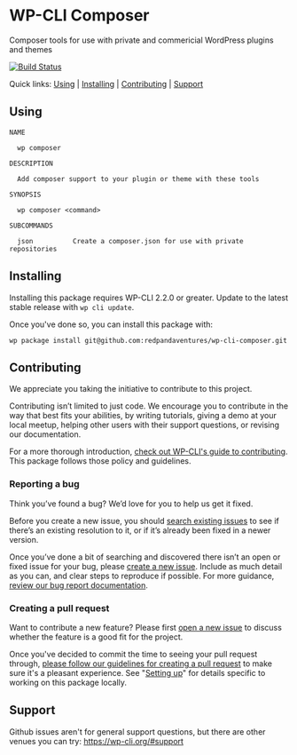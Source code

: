WP-CLI Composer
=================================

Composer tools for use with private and commericial WordPress plugins and themes

[![Build Status](https://travis-ci.org/redpandaventures/wp-cli-composer.svg?branch=master)](https://travis-ci.org/redpandaventures/wp-cli-composer)

Quick links: [Using](#using) | [Installing](#installing) | [Contributing](#contributing) | [Support](#support)

## Using

```
NAME

  wp composer

DESCRIPTION

  Add composer support to your plugin or theme with these tools

SYNOPSIS

  wp composer <command>

SUBCOMMANDS

  json          Create a composer.json for use with private repositories

```

## Installing

Installing this package requires WP-CLI 2.2.0 or greater. Update to the latest stable release with `wp cli update`.

Once you've done so, you can install this package with:

    wp package install git@github.com:redpandaventures/wp-cli-composer.git

## Contributing

We appreciate you taking the initiative to contribute to this project.

Contributing isn’t limited to just code. We encourage you to contribute in the way that best fits your abilities, by writing tutorials, giving a demo at your local meetup, helping other users with their support questions, or revising our documentation.

For a more thorough introduction, [check out WP-CLI's guide to contributing](https://make.wordpress.org/cli/handbook/contributing/). This package follows those policy and guidelines.

### Reporting a bug

Think you’ve found a bug? We’d love for you to help us get it fixed.

Before you create a new issue, you should [search existing issues](https://github.com/redpandaventures/wp-cli-composer/issues?q=label%3Abug%20) to see if there’s an existing resolution to it, or if it’s already been fixed in a newer version.

Once you’ve done a bit of searching and discovered there isn’t an open or fixed issue for your bug, please [create a new issue](https://github.com/redpandaventures/wp-cli-composer/issues/new). Include as much detail as you can, and clear steps to reproduce if possible. For more guidance, [review our bug report documentation](https://make.wordpress.org/cli/handbook/bug-reports/).

### Creating a pull request

Want to contribute a new feature? Please first [open a new issue](https://github.com/redpandaventures/wp-cli-composer/issues/new) to discuss whether the feature is a good fit for the project.

Once you've decided to commit the time to seeing your pull request through, [please follow our guidelines for creating a pull request](https://make.wordpress.org/cli/handbook/pull-requests/) to make sure it's a pleasant experience. See "[Setting up](https://make.wordpress.org/cli/handbook/pull-requests/#setting-up)" for details specific to working on this package locally.

## Support

Github issues aren't for general support questions, but there are other venues you can try: https://wp-cli.org/#support
